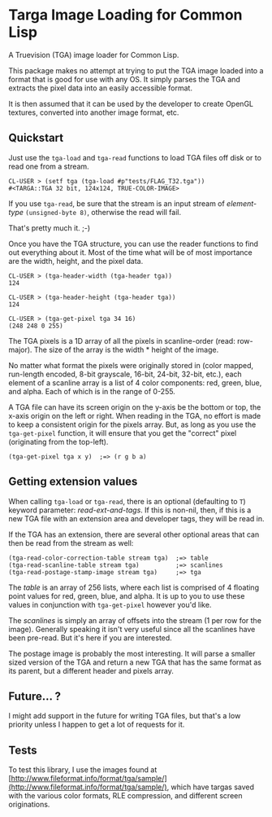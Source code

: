 # Targa Image Loading for Common Lisp

A Truevision (TGA) image loader for Common Lisp.

This package makes no attempt at trying to put the TGA image loaded into a format that is good for use with any OS. It simply parses the TGA and extracts the pixel data into an easily accessible format.

It is then assumed that it can be used by the developer to create OpenGL textures, converted into another image format, etc.

## Quickstart

Just use the `tga-load` and `tga-read` functions to load TGA files off disk or to read one from a stream.

	CL-USER > (setf tga (tga-load #p"tests/FLAG_T32.tga"))
	#<TARGA::TGA 32 bit, 124x124, TRUE-COLOR-IMAGE>
	
If you use `tga-read`, be sure that the stream is an input stream of *element-type* `(unsigned-byte 8)`, otherwise the read will fail.

That's pretty much it. ;-)

Once you have the TGA structure, you can use the reader functions to find out everything about it. Most of the time what will be of most importance are the width, height, and the pixel data.

	CL-USER > (tga-header-width (tga-header tga))
	124
	
	CL-USER > (tga-header-height (tga-header tga))
	124
	
	CL-USER > (tga-get-pixel tga 34 16)
	(248 248 0 255)
	
The TGA pixels is a 1D array of all the pixels in scanline-order (read: row-major). The size of the array is the width * height of the image.

No matter what format the pixels were originally stored in (color mapped, run-length encoded, 8-bit grayscale, 16-bit, 24-bit, 32-bit, etc.), each element of a scanline array is a list of 4 color components: red, green, blue, and alpha. Each of which is in the range of 0-255.

A TGA file can have its screen origin on the y-axis be the bottom or top, the x-axis origin on the left or right. When reading in the TGA, no effort is made to keep a consistent origin for the pixels array. But, as long as you use the `tga-get-pixel` function, it will ensure that you get the "correct" pixel (originating from the top-left).

	(tga-get-pixel tga x y)  ;=> (r g b a)
	
## Getting extension values

When calling `tga-load` or `tga-read`, there is an optional (defaulting to `T`) keyword parameter: *read-ext-and-tags*. If this is non-nil, then, if this is a new TGA file with an extension area and developer tags, they will be read in.

If the TGA has an extension, there are several other optional areas that can then be read from the stream as well:

	(tga-read-color-correction-table stream tga)  ;=> table
	(tga-read-scanline-table stream tga)          ;=> scanlines
	(tga-read-postage-stamp-image stream tga)     ;=> tga

The *table* is an array of 256 lists, where each list is comprised of 4 floating point values for red, green, blue, and alpha. It is up to you to use these values in conjunction with `tga-get-pixel` however you'd like.

The *scanlines* is simply an array of offsets into the stream (1 per row for the image). Generally speaking it isn't very useful since all the scanlines have been pre-read. But it's here if you are interested.

The postage image is probably the most interesting. It will parse a smaller sized version of the TGA and return a new TGA that has the same format as its parent, but a different header and pixels array.

## Future... ?

I might add support in the future for writing TGA files, but that's a low priority unless I happen to get a lot of requests for it.

## Tests

To test this library, I use the images found at [http://www.fileformat.info/format/tga/sample/](http://www.fileformat.info/format/tga/sample/), which have targas saved with the various color formats, RLE compression, and different screen originations.